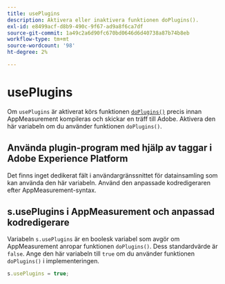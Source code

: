 ```yaml
---
title: usePlugins
description: Aktivera eller inaktivera funktionen doPlugins().
exl-id: e8499acf-d8b9-490c-9f67-ad9a8f6ca7df
source-git-commit: 1a49c2a6d90fc670bd0646d6d40738a87b74b8eb
workflow-type: tm+mt
source-wordcount: '98'
ht-degree: 2%

---
```


# usePlugins

Om `usePlugins` är aktiverat körs funktionen [`doPlugins()`](../functions/doplugins.md) precis innan AppMeasurement kompileras och skickar en träff till Adobe. Aktivera den här variabeln om du använder funktionen `doPlugins()`.

## Använda plugin-program med hjälp av taggar i Adobe Experience Platform

Det finns inget dedikerat fält i användargränssnittet för datainsamling som kan använda den här variabeln. Använd den anpassade kodredigeraren efter AppMeasurement-syntax.

## s.usePlugins i AppMeasurement och anpassad kodredigerare

Variabeln `s.usePlugins` är en boolesk variabel som avgör om AppMeasurement anropar funktionen `doPlugins()`. Dess standardvärde är `false`. Ange den här variabeln till `true` om du använder funktionen `doPlugins()` i implementeringen.

```js
s.usePlugins = true;
```
